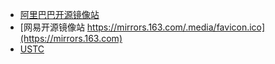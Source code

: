 - [阿里巴巴开源镜像站](https://opsx.alibaba.com)
- [网易开源镜像站 https://mirrors.163.com/.media/favicon.ico](https://mirrors.163.com)
- [USTC](https://mirrors.ustc.edu.cn)